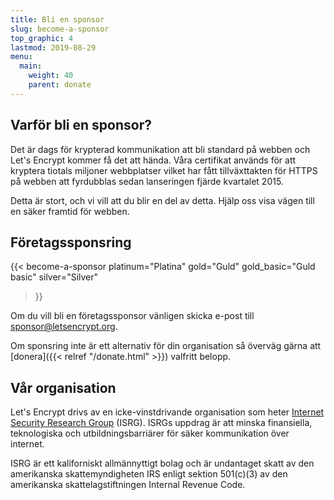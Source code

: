 ```yaml
---
title: Bli en sponsor
slug: become-a-sponsor
top_graphic: 4
lastmod: 2019-08-29
menu:
  main:
    weight: 40
    parent: donate
---
```


## Varför bli en sponsor?

Det är dags för krypterad kommunikation att bli standard på webben och Let's Encrypt kommer få det att hända. Våra certifikat används för att kryptera tiotals miljoner webbplatser vilket har fått tillväxttakten för HTTPS på webben att fyrdubblas sedan lanseringen fjärde kvartalet 2015.

Detta är stort, och vi vill att du blir en del av detta. Hjälp oss visa vägen till en säker framtid för webben.

## Företagssponsring

{{< become-a-sponsor
  platinum="Platina"
  gold="Guld"
  gold_basic="Guld basic"
  silver="Silver"
>}}

Om du vill bli en företagssponsor vänligen skicka e-post till [sponsor@letsencrypt.org](mailto:sponsor@letsencrypt.org).

Om sponsring inte är ett alternativ för din organisation så överväg gärna att [donera]({{< relref "/donate.html" >}}) valfritt belopp.

## Vår organisation

Let's Encrypt drivs av en icke-vinstdrivande organisation som heter [Internet Security Research Group](https://www.abetterinternet.org/) (ISRG). ISRGs uppdrag är att minska finansiella, teknologiska och utbildningsbarriärer för säker kommunikation över internet.

ISRG är ett kaliforniskt allmännyttigt bolag och är undantaget skatt av den amerikanska skattemyndigheten IRS enligt sektion 501\(c\)(3) av den amerikanska skattelagstiftningen Internal Revenue Code.

